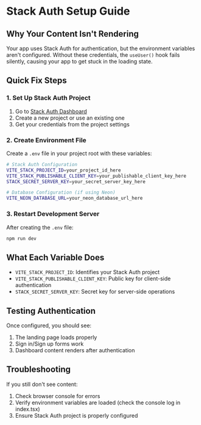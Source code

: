 # Stack Auth Setup Guide

## Why Your Content Isn't Rendering

Your app uses Stack Auth for authentication, but the environment variables aren't configured. Without these credentials, the `useUser()` hook fails silently, causing your app to get stuck in the loading state.

## Quick Fix Steps

### 1. Set Up Stack Auth Project

1. Go to [Stack Auth Dashboard](https://app.stack-auth.com/)
2. Create a new project or use an existing one
3. Get your credentials from the project settings

### 2. Create Environment File

Create a `.env` file in your project root with these variables:

```bash
# Stack Auth Configuration
VITE_STACK_PROJECT_ID=your_project_id_here
VITE_STACK_PUBLISHABLE_CLIENT_KEY=your_publishable_client_key_here
STACK_SECRET_SERVER_KEY=your_secret_server_key_here

# Database Configuration (if using Neon)
VITE_NEON_DATABASE_URL=your_neon_database_url_here
```

### 3. Restart Development Server

After creating the `.env` file:

```bash
npm run dev
```

## What Each Variable Does

- `VITE_STACK_PROJECT_ID`: Identifies your Stack Auth project
- `VITE_STACK_PUBLISHABLE_CLIENT_KEY`: Public key for client-side authentication
- `STACK_SECRET_SERVER_KEY`: Secret key for server-side operations

## Testing Authentication

Once configured, you should see:

1. The landing page loads properly
2. Sign in/Sign up forms work
3. Dashboard content renders after authentication

## Troubleshooting

If you still don't see content:

1. Check browser console for errors
2. Verify environment variables are loaded (check the console log in index.tsx)
3. Ensure Stack Auth project is properly configured
